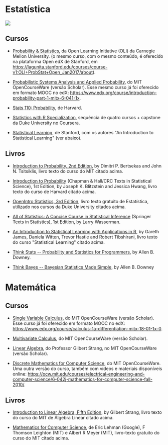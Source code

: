 # Estatística

![](https://media.giphy.com/media/il98kgSrXh66I/giphy.gif)

## Cursos

* [Probability & Statistics](http://oli.cmu.edu/courses/all-oli-courses/statistics-course-details/), da Open Learning Initiative (OLI) da Carnegie Mellon University. (o mesmo curso, com o mesmo conteúdo, é oferecido na plataforma Open edX de Stanford, em https://lagunita.stanford.edu/courses/course-v1:OLI+ProbStat+Open_Jan2017/about).

* [Probabilistic Systems Analysis and Applied Probability](https://ocw.mit.edu/courses/electrical-engineering-and-computer-science/6-041sc-probabilistic-systems-analysis-and-applied-probability-fall-2013/), do MIT OpenCourseWare (versão Scholar). Esse mesmo curso já foi oferecido em formato MOOC no edX: https://www.edx.org/course/introduction-probability-part-1-mitx-6-041-1x.

* [Stats 110: Probability](https://projects.iq.harvard.edu/stat110/home), de Harvard.

* [Statistics with R Specialization](https://www.coursera.org/specializations/statistics), sequência de quatro cursos + capstone da Duke University no Coursera.

* [Statistical Learning](https://lagunita.stanford.edu/courses/HumanitiesSciences/StatLearning/Winter2016/about), de Stanford, com os autores "An Introduction to Statistical Learning" (ver abaixo).

## Livros

* [Introduction to Probability, 2nd Edition](https://www.amazon.com/Introduction-Probability-2nd-Dimitri-Bertsekas/dp/188652923X), by Dimitri P. Bertsekas and John N. Tsitsiklis, livro texto do curso do MIT citado acima.

* [Introduction to Probability](https://www.amazon.com/Introduction-Probability-Chapman-Statistical-Science/dp/1466575573) (Chapman & Hall/CRC Texts in Statistical Science), 1st Edition, by Joseph K. Blitzstein  and Jessica Hwang, livro texto do curso de Harvard citado acima.

* [OpenIntro Statistics, 3rd Edition](https://www.openintro.org/stat/textbook.php), livro texto gratuito de Estatística, utilizado nos cursos da Duke University citados acima.

* [All of Statistics: A Concise Course in Statistical Inference](https://www.amazon.com/All-Statistics-Statistical-Inference-Springer/dp/0387402721) (Springer Texts in Statistics), 1st Edition, by Larry Wasserman.

* [An Introduction to Statistical Learning with Applications in R](http://www-bcf.usc.edu/~gareth/ISL/), by Gareth James, Daniela Witten, Trevor Hastie and Robert Tibshirani, livro texto do curso "Statistical Learning" citado acima.

* [Think Stats -- Probability and Statistics for Programmers](http://greenteapress.com/thinkstats/), by Allen B. Downey.

* [Think Bayes -- Bayesian Statistics Made Simple](http://greenteapress.com/wp/think-bayes/), by Allen B. Downey

# Matemática

## Cursos

* [Single Variable Calculus](https://ocw.mit.edu/courses/mathematics/18-01sc-single-variable-calculus-fall-2010/), do MIT OpenCourseWare (versão Scholar). Esse curso já foi oferecido em formato MOOC no edX: https://www.edx.org/course/calculus-1a-differentiation-mitx-18-01-1x-0.

* [Multivariate Calculus](https://ocw.mit.edu/courses/mathematics/18-02sc-multivariable-calculus-fall-2010/), do MIT OpenCourseWare (versão Scholar).

* [Linear Algebra](https://ocw.mit.edu/courses/mathematics/18-06sc-linear-algebra-fall-2011/), do Professor Gilbert Strang, no MIT OpenCourseWare (versão Scholar).

* [Discrete Mathematics for Computer Science](https://ocw.mit.edu/courses/electrical-engineering-and-computer-science/6-042j-mathematics-for-computer-science-spring-2015/), do MIT OpenCourseWare. Uma outra versão do curso, também com vídeos e materiais disponíveis online: https://ocw.mit.edu/courses/electrical-engineering-and-computer-science/6-042j-mathematics-for-computer-science-fall-2010/.

## Livros

* [Introduction to Linear Algebra, Fifth Edition](https://www.amazon.com/Introduction-Linear-Algebra-Gilbert-Strang/dp/0980232775), by Gilbert Strang, livro texto do curso do MIT de Álgebra Linear citado acima.

* [Mathematics for Computer Science](https://courses.csail.mit.edu/6.042/spring17/mcs.pdf), de Eric Lehman (Google), F Thomson Leighton (MIT) e Albert R Meyer (MIT), livro-texto gratuito do curso do MIT citado acima.







  
